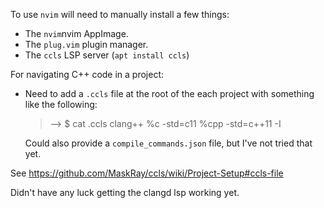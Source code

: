 To use `nvim` will need to manually install a few things:

* The `nvim`nvim AppImage.
* The `plug.vim` plugin manager.
* The `ccls` LSP server (`apt install ccls`)

For navigating C++ code in a project:

* Need to add a `.ccls` file at the root of the each project with something
  like the following:

    >--> $ cat .ccls
    clang++
    %c -std=c11
    %cpp -std=c++11
    -I<path>
    <other-cflags>
    <other-cxxflags>

  Could also provide a `compile_commands.json` file, but I've not tried that yet.

See https://github.com/MaskRay/ccls/wiki/Project-Setup#ccls-file

Didn't have any luck getting the clangd lsp working yet.
